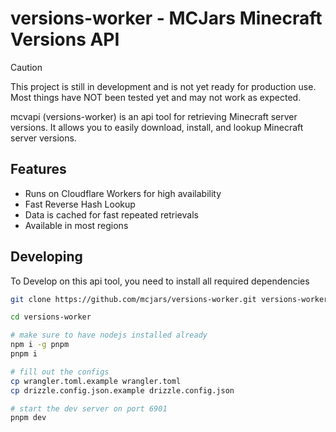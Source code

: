 # versions-worker - MCJars Minecraft Versions API

> [!CAUTION]  
> This project is still in development and is not yet ready for production use.
> Most things have NOT been tested yet and may not work as expected.

mcvapi (versions-worker) is an api tool for retrieving Minecraft server versions. It allows you to easily download, install, and lookup Minecraft server versions.

## Features

- Runs on Cloudflare Workers for high availability
- Fast Reverse Hash Lookup
- Data is cached for fast repeated retrievals
- Available in most regions

## Developing

To Develop on this api tool, you need to install all required dependencies

```bash
git clone https://github.com/mcjars/versions-worker.git versions-worker

cd versions-worker

# make sure to have nodejs installed already
npm i -g pnpm
pnpm i

# fill out the configs
cp wrangler.toml.example wrangler.toml
cp drizzle.config.json.example drizzle.config.json

# start the dev server on port 6901
pnpm dev
```
